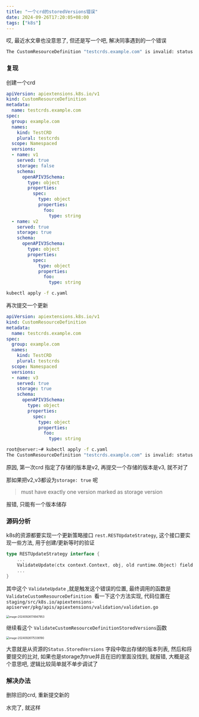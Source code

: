 ```yaml
---
title: "一个crd的storedVersions错误"
date: 2024-09-26T17:20:05+08:00
tags: ["k8s"]
---
```


哎, 最近水文章也没意思了, 但还是写一个吧, 解决同事遇到的一个错误

```bash
The CustomResourceDefinition "testcrds.example.com" is invalid: status.storedVersions[0]: Invalid value: "v2": must appear in spec.versions
```

### 复现

创建一个crd

```yaml
apiVersion: apiextensions.k8s.io/v1
kind: CustomResourceDefinition
metadata:
  name: testcrds.example.com
spec:
  group: example.com
  names:
    kind: TestCRD
    plural: testcrds
  scope: Namespaced
  versions:
  - name: v1
    served: true
    storage: false
    schema:
      openAPIV3Schema:
        type: object
        properties:
          spec:
            type: object
            properties:
              foo:
                type: string
  - name: v2
    served: true
    storage: true
    schema:
      openAPIV3Schema:
        type: object
        properties:
          spec:
            type: object
            properties:
              foo:
                type: string
```

```bash
kubectl apply -f c.yaml
```

再次提交一个更新

```yaml
apiVersion: apiextensions.k8s.io/v1
kind: CustomResourceDefinition
metadata:
  name: testcrds.example.com
spec:
  group: example.com
  names:
    kind: TestCRD
    plural: testcrds
  scope: Namespaced
  versions:
  - name: v3
    served: true
    storage: true
    schema:
      openAPIV3Schema:
        type: object
        properties:
          spec:
            type: object
            properties:
              foo:
                type: string
```

```bash
root@server:~# kubectl apply -f c.yaml 
The CustomResourceDefinition "testcrds.example.com" is invalid: status.storedVersions[0]: Invalid value: "v2": must appear in spec.versions
```

原因, 第一次crd 指定了存储的版本是v2, 再提交一个存储的版本是v3, 就不对了

那如果把v2,v3都设为`storage: true` 呢

> must have exactly one version marked as storage version

报错, 只能有一个版本储存

### 源码分析

k8s的资源都要实现一个更新策略接口 `rest.RESTUpdateStrategy`, 这个接口要实现一些方法, 用于创建/更新等时的验证

```go
type RESTUpdateStrategy interface {
	...
	ValidateUpdate(ctx context.Context, obj, old runtime.Object) field.ErrorList
	...
}
```

其中这个 `ValidateUpdate` ,就是触发这个错误的位置, 最终调用的函数是`ValidateCustomResourceDefinition `看一下这个方法实现, 代码位置在 `staging/src/k8s.io/apiextensions-apiserver/pkg/apis/apiextensions/validation/validation.go`

<img src="https://inksnw.asuscomm.com:3001/blog/一个crd的storedVersions错误_6b28e29d2649b88dbc7e33223d4bdfff.png" alt="image-20240926174947953" style="zoom:50%;" />

继续看这个 `ValidateCustomResourceDefinitionStoredVersions`函数

<img src="https://inksnw.asuscomm.com:3001/blog/一个crd的storedVersions错误_29c68d3dbfcc65b976343a8a36a9818b.png" alt="image-20240926175336190" style="zoom:50%;" />

大意就是从资源的`Status.StoredVersions` 字段中取出存储的版本列表, 然后和将要提交的比对, 如果也是storage为true并且在旧的里面没找到, 就报错, 大概是这个意思吧, 逻辑比较简单就不单步调试了

### 解决办法

删除旧的crd, 重新提交新的

水完了, 就这样
